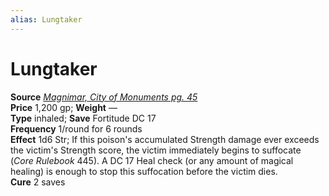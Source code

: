 ```yaml
---
alias: Lungtaker
---
```


# Lungtaker

**Source** [_Magnimar, City of Monuments pg. 45_](http://paizo.com/products/btpy8slp?Pathfinder-Campaign-Setting-Magnimar-City-of-Monuments)  
**Price** 1,200 gp; **Weight** —  
**Type** inhaled; **Save** Fortitude DC 17  
**Frequency** 1/round for 6 rounds  
**Effect** 1d6 Str; If this poison's accumulated Strength damage ever exceeds the victim's Strength score, the victim immediately begins to suffocate (_Core Rulebook_ 445). A DC 17 Heal check (or any amount of magical healing) is enough to stop this suffocation before the victim dies.  
**Cure** 2 saves 

